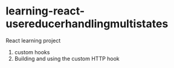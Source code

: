 # learning-react-usereducerhandlingmultistates

React learning project
1. custom hooks
2. Building and using the custom HTTP hook
